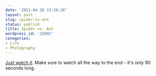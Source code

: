 ```yaml
---
date: '2011-04-28 13:36:28'
layout: post
slug: spider-vs-ant
status: publish
title: Spider vs. Ant
wordpress_id: '25092'
categories:
- Life
- Photography
---
```


[Just watch it](http://vimeo.com/13681269). Make sure to watch all the way to the end - it's only 90 seconds long.
